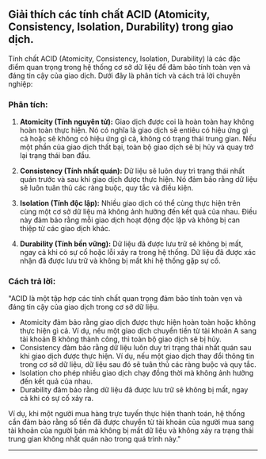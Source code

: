 ## Giải thích các tính chất ACID (Atomicity, Consistency, Isolation, Durability) trong giao dịch.

Tính chất ACID (Atomicity, Consistency, Isolation, Durability) là các đặc điểm quan trọng trong hệ thống cơ sở dữ liệu để đảm bảo tính toàn vẹn và đáng tin cậy của giao dịch. Dưới đây là phân tích và cách trả lời chuyên nghiệp:

### Phân tích:

1. **Atomicity (Tính nguyên tử):** Giao dịch được coi là hoàn toàn hay không hoàn toàn thực hiện. Nó có nghĩa là giao dịch sẽ entiêu có hiệu ứng gì cả hoặc sẽ không có hiệu ứng gì cả, không có trạng thái trung gian. Nếu một phần của giao dịch thất bại, toàn bộ giao dịch sẽ bị hủy và quay trở lại trạng thái ban đầu.

2. **Consistency (Tính nhất quán):** Dữ liệu sẽ luôn duy trì trạng thái nhất quán trước và sau khi giao dịch được thực hiện. Nó đảm bảo rằng dữ liệu sẽ luôn tuân thủ các ràng buộc, quy tắc và điều kiện.

3. **Isolation (Tính độc lập):** Nhiều giao dịch có thể cùng thực hiện trên cùng một cơ sở dữ liệu mà không ảnh hưởng đến kết quả của nhau. Điều này đảm bảo rằng mỗi giao dịch hoạt động độc lập và không bị can thiệp từ các giao dịch khác.

4. **Durability (Tính bền vững):** Dữ liệu đã được lưu trữ sẽ không bị mất, ngay cả khi có sự cố hoặc lỗi xảy ra trong hệ thống. Dữ liệu đã được xác nhận đã được lưu trữ và không bị mất khi hệ thống gặp sự cố.

### Cách trả lời:

"ACID là một tập hợp các tính chất quan trọng đảm bảo tính toàn vẹn và đáng tin cậy của giao dịch trong cơ sở dữ liệu.

- Atomicity đảm bảo rằng giao dịch được thực hiện hoàn toàn hoặc không thực hiện gì cả. Ví dụ, nếu một giao dịch chuyển tiền từ tài khoản A sang tài khoản B không thành công, thì toàn bộ giao dịch sẽ bị hủy.
- Consistency đảm bảo rằng dữ liệu luôn duy trì trạng thái nhất quán sau khi giao dịch được thực hiện. Ví dụ, nếu một giao dịch thay đổi thông tin trong cơ sở dữ liệu, dữ liệu sau đó sẽ tuân thủ các ràng buộc và quy tắc.
- Isolation cho phép nhiều giao dịch chạy đồng thời mà không ảnh hưởng đến kết quả của nhau.
- Durability đảm bảo rằng dữ liệu đã được lưu trữ sẽ không bị mất, ngay cả khi có sự cố xảy ra.

Ví dụ, khi một người mua hàng trực tuyến thực hiện thanh toán, hệ thống cần đảm bảo rằng số tiền đã được chuyển từ tài khoản của người mua sang tài khoản của người bán mà không bị mất dữ liệu và không xảy ra trạng thái trung gian không nhất quán nào trong quá trình này."

---
